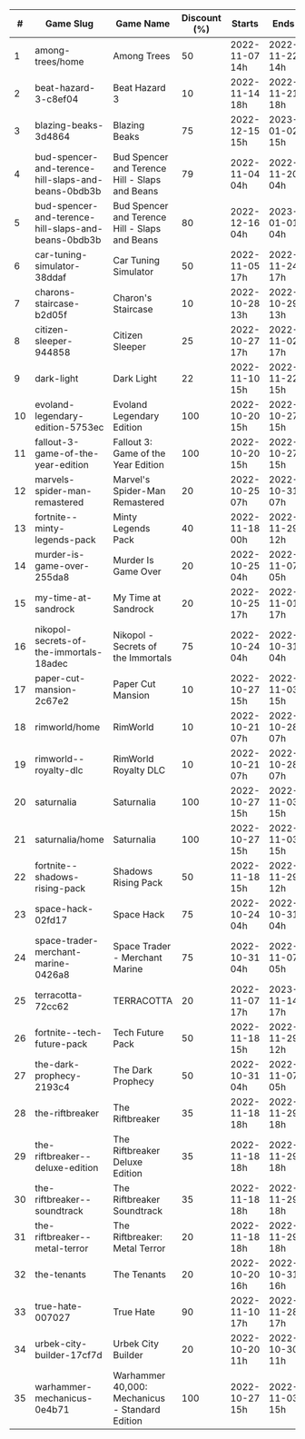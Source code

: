|#|Game Slug|Game Name|Discount (%)|Starts|Ends|
|---|---|---|---|---|---|
|1|among-trees/home|Among Trees|50|2022-11-07 14h|2022-11-22 14h|
|2|beat-hazard-3-c8ef04|Beat Hazard 3|10|2022-11-14 18h|2022-11-21 18h|
|3|blazing-beaks-3d4864|Blazing Beaks|75|2022-12-15 15h|2023-01-02 15h|
|4|bud-spencer-and-terence-hill-slaps-and-beans-0bdb3b|Bud Spencer and Terence Hill - Slaps and Beans|79|2022-11-04 04h|2022-11-20 04h|
|5|bud-spencer-and-terence-hill-slaps-and-beans-0bdb3b|Bud Spencer and Terence Hill - Slaps and Beans|80|2022-12-16 04h|2023-01-01 04h|
|6|car-tuning-simulator-38ddaf|Car Tuning Simulator|50|2022-11-05 17h|2022-11-24 17h|
|7|charons-staircase-b2d05f|Charon's Staircase|10|2022-10-28 13h|2022-10-29 13h|
|8|citizen-sleeper-944858|Citizen Sleeper|25|2022-10-27 17h|2022-11-02 17h|
|9|dark-light|Dark Light|22|2022-11-10 15h|2022-11-22 15h|
|10|evoland-legendary-edition-5753ec|Evoland Legendary Edition|100|2022-10-20 15h|2022-10-27 15h|
|11|fallout-3-game-of-the-year-edition|Fallout 3: Game of the Year Edition|100|2022-10-20 15h|2022-10-27 15h|
|12|marvels-spider-man-remastered|Marvel's Spider-Man Remastered|20|2022-10-25 07h|2022-10-31 07h|
|13|fortnite--minty-legends-pack|Minty Legends Pack|40|2022-11-18 00h|2022-11-29 12h|
|14|murder-is-game-over-255da8|Murder Is Game Over|20|2022-10-25 04h|2022-11-07 05h|
|15|my-time-at-sandrock|My Time at Sandrock|20|2022-10-25 17h|2022-11-01 17h|
|16|nikopol-secrets-of-the-immortals-18adec|Nikopol - Secrets of the Immortals|75|2022-10-24 04h|2022-10-31 04h|
|17|paper-cut-mansion-2c67e2|Paper Cut Mansion|10|2022-10-27 15h|2022-11-03 15h|
|18|rimworld/home|RimWorld|10|2022-10-21 07h|2022-10-28 07h|
|19|rimworld--royalty-dlc|RimWorld Royalty DLC|10|2022-10-21 07h|2022-10-28 07h|
|20|saturnalia|Saturnalia|100|2022-10-27 15h|2022-11-03 15h|
|21|saturnalia/home|Saturnalia|100|2022-10-27 15h|2022-11-03 15h|
|22|fortnite--shadows-rising-pack|Shadows Rising Pack|50|2022-11-18 15h|2022-11-29 12h|
|23|space-hack-02fd17|Space Hack|75|2022-10-24 04h|2022-10-31 04h|
|24|space-trader-merchant-marine-0426a8|Space Trader - Merchant Marine|75|2022-10-31 04h|2022-11-07 05h|
|25|terracotta-72cc62|TERRACOTTA|20|2022-11-07 17h|2023-11-14 17h|
|26|fortnite--tech-future-pack|Tech Future Pack|50|2022-11-18 15h|2022-11-29 12h|
|27|the-dark-prophecy-2193c4|The Dark Prophecy|50|2022-10-31 04h|2022-11-07 05h|
|28|the-riftbreaker|The Riftbreaker|35|2022-11-18 18h|2022-11-29 18h|
|29|the-riftbreaker--deluxe-edition|The Riftbreaker Deluxe Edition|35|2022-11-18 18h|2022-11-29 18h|
|30|the-riftbreaker--soundtrack|The Riftbreaker Soundtrack|35|2022-11-18 18h|2022-11-29 18h|
|31|the-riftbreaker--metal-terror|The Riftbreaker: Metal Terror|20|2022-11-18 18h|2022-11-29 18h|
|32|the-tenants|The Tenants|20|2022-10-20 16h|2022-10-31 16h|
|33|true-hate-007027|True Hate|90|2022-11-10 17h|2022-11-28 17h|
|34|urbek-city-builder-17cf7d|Urbek City Builder|20|2022-10-20 11h|2022-10-30 11h|
|35|warhammer-mechanicus-0e4b71|Warhammer 40,000: Mechanicus - Standard Edition|100|2022-10-27 15h|2022-11-03 15h|
